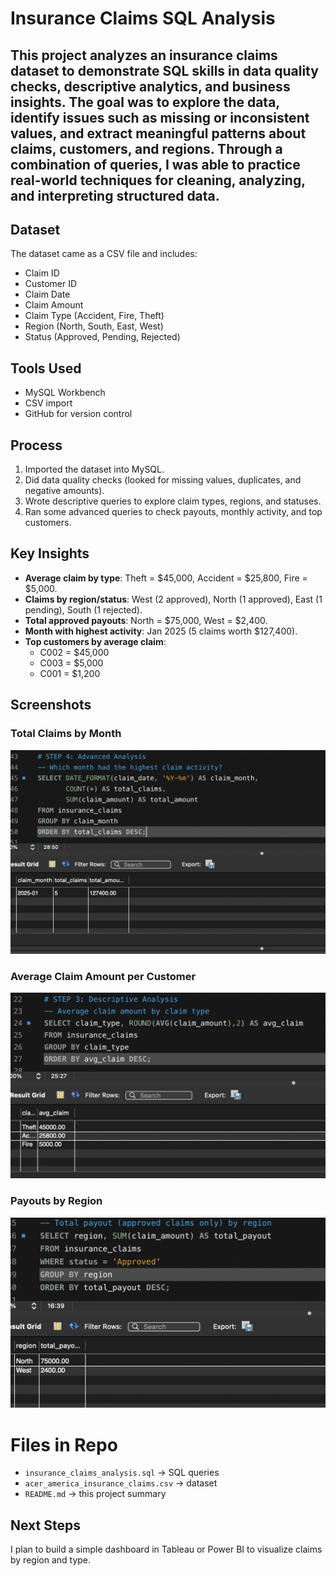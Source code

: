 # Insurance Claims SQL Analysis  

This project analyzes an insurance claims dataset to demonstrate SQL skills in data quality checks, descriptive analytics, and business insights. The goal was to explore the data, identify issues such as missing or inconsistent values, and extract meaningful patterns about claims, customers, and regions. Through a combination of queries, I was able to practice real-world techniques for cleaning, analyzing, and interpreting structured data.
---

## Dataset  
The dataset came as a CSV file and includes:  
- Claim ID  
- Customer ID  
- Claim Date  
- Claim Amount  
- Claim Type (Accident, Fire, Theft)  
- Region (North, South, East, West)  
- Status (Approved, Pending, Rejected)  

## Tools Used  
- MySQL Workbench  
- CSV import  
- GitHub for version control  

## Process  
1. Imported the dataset into MySQL.  
2. Did data quality checks (looked for missing values, duplicates, and negative amounts).  
3. Wrote descriptive queries to explore claim types, regions, and statuses.  
4. Ran some advanced queries to check payouts, monthly activity, and top customers.  

## Key Insights  
- **Average claim by type**: Theft = $45,000, Accident = $25,800, Fire = $5,000.  
- **Claims by region/status**: West (2 approved), North (1 approved), East (1 pending), South (1 rejected).  
- **Total approved payouts**: North = $75,000, West = $2,400.  
- **Month with highest activity**: Jan 2025 (5 claims worth $127,400).  
- **Top customers by average claim**:  
  - C002 = $45,000  
  - C003 = $5,000  
  - C001 = $1,200  

## Screenshots

### Total Claims by Month  
![Total Claims](images/total_claims.png)

### Average Claim Amount per Customer  
![Average Claim](images/avg_claim.png)

### Payouts by Region  
![Region Payouts](images/region_payouts.png)


# Files in Repo  
- `insurance_claims_analysis.sql` → SQL queries  
- `acer_america_insurance_claims.csv` → dataset  
- `README.md` → this project summary  

## Next Steps  
I plan to build a simple dashboard in Tableau or Power BI to visualize claims by region and type.  
